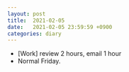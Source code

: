 ```yaml
---
layout: post
title:  2021-02-05
date:   2021-02-05 23:59:59 +0900
categories: diary
---
```


- [Work] review 2 hours, email 1 hour
- Normal Friday.
